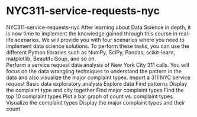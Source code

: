 # NYC311-service-requests-nyc
NYC311-service-requests-nyc
After learning about Data Science in depth, it is now time to implement the knowledge gained through this course in real-life scenarios. We will provide you with four scenarios where you need to implement data science solutions. To perform these tasks, you can use the different Python libraries such as NumPy, SciPy, Pandas, scikit-learn, matplotlib, BeautifulSoup, and so on.  
Perform a service request data analysis of New York City 311 calls. You will focus on the data wrangling techniques to understand the pattern in the data and also visualize the major complaint types. 
Import a 311 NYC service request
Basic data exploratory analysis 
Explore data
Find patterns
Display the complaint type and city together
Find major complaint types
Find the top 10 complaint types 
Plot a bar graph of count vs. complaint types
Visualize the complaint types
Display the major complaint types and their count
